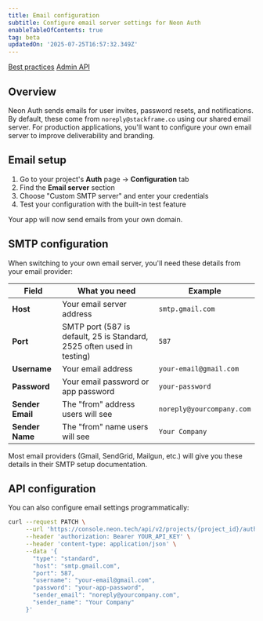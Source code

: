 ```yaml
---
title: Email configuration
subtitle: Configure email server settings for Neon Auth
enableTableOfContents: true
tag: beta
updatedOn: '2025-07-25T16:57:32.349Z'
---
```


<FeatureBetaProps feature_name="Neon Auth" />

<InfoBlock>
  <DocsList title="Related docs" theme="docs">
    <a href="/docs/neon-auth/best-practices">Best practices</a>
    <a href="/docs/neon-auth/api"> Admin API</a>
  </DocsList>
</InfoBlock>

## Overview

Neon Auth sends emails for user invites, password resets, and notifications. By default, these come from `noreply@stackframe.co` using our shared email server. For production applications, you'll want to configure your own email server to improve deliverability and branding.

## Email setup

1. Go to your project's **Auth** page → **Configuration** tab
2. Find the **Email server** section
3. Choose "Custom SMTP server" and enter your credentials
4. Test your configuration with the built-in test feature

Your app will now send emails from your own domain.

## SMTP configuration

When switching to your own email server, you'll need these details from your email provider:

| Field            | What you need                                                          | Example                   |
| ---------------- | ---------------------------------------------------------------------- | ------------------------- |
| **Host**         | Your email server address                                              | `smtp.gmail.com`          |
| **Port**         | SMTP port (587 is default, 25 is Standard, 2525 often used in testing) | `587`                     |
| **Username**     | Your email address                                                     | `your-email@gmail.com`    |
| **Password**     | Your email password or app password                                    | `your-password`           |
| **Sender Email** | The "from" address users will see                                      | `noreply@yourcompany.com` |
| **Sender Name**  | The "from" name users will see                                         | `Your Company`            |

Most email providers (Gmail, SendGrid, Mailgun, etc.) will give you these details in their SMTP setup documentation.

## API configuration

You can also configure email settings programmatically:

```bash shouldWrap
curl --request PATCH \
     --url 'https://console.neon.tech/api/v2/projects/{project_id}/auth/email_server' \
     --header 'authorization: Bearer YOUR_API_KEY' \
     --header 'content-type: application/json' \
     --data '{
       "type": "standard",
       "host": "smtp.gmail.com",
       "port": 587,
       "username": "your-email@gmail.com",
       "password": "your-app-password",
       "sender_email": "noreply@yourcompany.com",
       "sender_name": "Your Company"
     }'
```

<NeedHelp />
